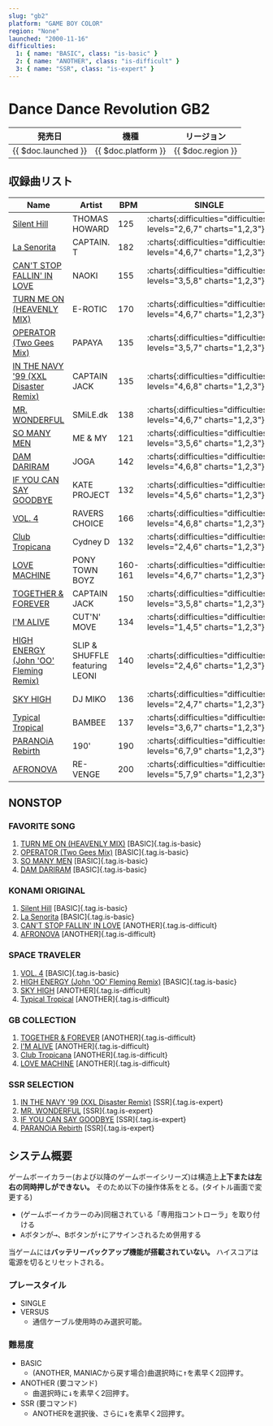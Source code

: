 ```yaml
---
slug: "gb2"
platform: "GAME BOY COLOR"
region: "None"
launched: "2000-11-16"
difficulties:
  1: { name: "BASIC", class: "is-basic" }
  2: { name: "ANOTHER", class: "is-difficult" }
  3: { name: "SSR", class: "is-expert" }
---
```


# Dance Dance Revolution GB2

|発売日|機種|リージョン|
|------|----|---------|
|{{ $doc.launched }}|{{ $doc.platform }}|{{ $doc.region }}|

## 収録曲リスト

|Name|Artist|BPM|SINGLE|
|----|------|---|------|
|[Silent Hill](/songs/silent-hill)|THOMAS HOWARD|125|:charts{:difficulties="difficulties" levels="2,6,7" charts="1,2,3"}|
|[La Senorita](/songs/la-senorita)|CAPTAIN. T|182|:charts{:difficulties="difficulties" levels="4,6,7" charts="1,2,3"}||
|[CAN'T STOP FALLIN' IN LOVE](/songs/cant-stop-fallin-in-love)|NAOKI|155|:charts{:difficulties="difficulties" levels="3,5,8" charts="1,2,3"}|
|[TURN ME ON (HEAVENLY MIX)](/songs/turn-me-on)|E-ROTIC|170|:charts{:difficulties="difficulties" levels="4,6,7" charts="1,2,3"}|
|[OPERATOR (Two Gees Mix)](/songs/operator)|PAPAYA|135|:charts{:difficulties="difficulties" levels="3,5,7" charts="1,2,3"}|
|[IN THE NAVY '99 (XXL Disaster Remix)](/songs/in-the-navy)|CAPTAIN JACK|135|:charts{:difficulties="difficulties" levels="4,6,8" charts="1,2,3"}|
|[MR. WONDERFUL](/songs/mr-wonderful)|SMiLE.dk|138|:charts{:difficulties="difficulties" levels="4,6,7" charts="1,2,3"}|
|[SO MANY MEN](/songs/so-many-men)|ME & MY|121|:charts{:difficulties="difficulties" levels="3,5,6" charts="1,2,3"}|
|[DAM DARIRAM](/songs/dam-dariram)|JOGA|142|:charts{:difficulties="difficulties" levels="4,6,8" charts="1,2,3"}||
|[IF YOU CAN SAY GOODBYE](/songs/if-you-can-say-goodbye)|KATE PROJECT|132|:charts{:difficulties="difficulties" levels="4,5,6" charts="1,2,3"}|
|[VOL. 4](/songs/vol-4)|RAVERS CHOICE|166|:charts{:difficulties="difficulties" levels="4,6,8" charts="1,2,3"}|
|[Club Tropicana](/songs/club-tropicana)|Cydney D|132|:charts{:difficulties="difficulties" levels="2,4,6" charts="1,2,3"}|
|[LOVE MACHINE](/songs/love-machine)|PONY TOWN BOYZ|160-161|:charts{:difficulties="difficulties" levels="4,6,7" charts="1,2,3"}|
|[TOGETHER & FOREVER](/songs/together-forever)|CAPTAIN JACK|150|:charts{:difficulties="difficulties" levels="3,5,8" charts="1,2,3"}|
|[I'M ALIVE](/songs/im-alive)|CUT'N' MOVE|134|:charts{:difficulties="difficulties" levels="1,4,5" charts="1,2,3"}|
|[HIGH ENERGY (John 'OO' Fleming Remix)](/songs/high-energy)|SLIP & SHUFFLE featuring LEONI|140|:charts{:difficulties="difficulties" levels="2,4,6" charts="1,2,3"}|
|[SKY HIGH](/songs/sky-high-miko)|DJ MIKO|136|:charts{:difficulties="difficulties" levels="2,4,7" charts="1,2,3"}|
|[Typical Tropical](/songs/typical-tropical)|BAMBEE|137|:charts{:difficulties="difficulties" levels="3,6,7" charts="1,2,3"}|
|[PARANOiA Rebirth](/songs/paranoia-rebirth)|190'|190|:charts{:difficulties="difficulties" levels="6,7,9" charts="1,2,3"}|
|[AFRONOVA](/songs/afronova)|RE-VENGE|200|:charts{:difficulties="difficulties" levels="5,7,9" charts="1,2,3"}|

## NONSTOP

### FAVORITE SONG

1. [TURN ME ON (HEAVENLY MIX)](/songs/turn-me-on) [BASIC]{.tag.is-basic}
1. [OPERATOR (Two Gees Mix)](/songs/operator) [BASIC]{.tag.is-basic}
1. [SO MANY MEN](/songs/so-many-men) [BASIC]{.tag.is-basic}
1. [DAM DARIRAM](/songs/dam-dariram) [BASIC]{.tag.is-basic}

### KONAMI ORIGINAL

1. [Silent Hill](/songs/silent-hill) [BASIC]{.tag.is-basic}
1. [La Senorita](/songs/la-senorita) [BASIC]{.tag.is-basic}
1. [CAN'T STOP FALLIN' IN LOVE](/songs/cant-stop-fallin-in-love) [ANOTHER]{.tag.is-difficult}
1. [AFRONOVA](/songs/afronova) [ANOTHER]{.tag.is-difficult}

### SPACE TRAVELER

1. [VOL. 4](/songs/vol-4) [BASIC]{.tag.is-basic}
1. [HIGH ENERGY (John 'OO' Fleming Remix)](/songs/high-energy) [BASIC]{.tag.is-basic}
1. [SKY HIGH](/songs/sky-high-miko) [ANOTHER]{.tag.is-difficult}
1. [Typical Tropical](/songs/typical-tropical) [ANOTHER]{.tag.is-difficult}

### GB COLLECTION

1. [TOGETHER & FOREVER](/songs/together-forever) [ANOTHER]{.tag.is-difficult}
1. [I'M ALIVE](/songs/im-alive) [ANOTHER]{.tag.is-difficult}
1. [Club Tropicana](/songs/club-tropicana) [ANOTHER]{.tag.is-difficult}
1. [LOVE MACHINE](/songs/love-machine) [ANOTHER]{.tag.is-difficult}

### SSR SELECTION

1. [IN THE NAVY '99 (XXL Disaster Remix)](/songs/in-the-navy) [SSR]{.tag.is-expert}
1. [MR. WONDERFUL](/songs/mr-wonderful) [SSR]{.tag.is-expert}
1. [IF YOU CAN SAY GOODBYE](/songs/if-you-can-say-goodbye) [SSR]{.tag.is-expert}
1. [PARANOiA Rebirth](/songs/paranoia-rebirth) [SSR]{.tag.is-expert}

## システム概要

ゲームボーイカラー(および以降のゲームボーイシリーズ)は構造上**上下または左右の同時押しができない。**
そのため以下の操作体系をとる。(タイトル画面で変更する)

- (ゲームボーイカラーのみ)同梱されている「専用指コントローラ」を取り付ける
- <kbd>A</kbd>ボタンが<kbd>→</kbd>、<kbd>B</kbd>ボタンが<kbd>↑</kbd>にアサインされるため併用する

当ゲームには**バッテリーバックアップ機能が搭載されていない。**
ハイスコアは電源を切るとリセットされる。

### プレースタイル

- SINGLE
- VERSUS
  - 通信ケーブル使用時のみ選択可能。

### 難易度

- BASIC
  - (ANOTHER, MANIACから戻す場合)曲選択時に<kbd>↑</kbd>を素早く2回押す。
- ANOTHER (要コマンド)
  - 曲選択時に<kbd>↓</kbd>を素早く2回押す。
- SSR (要コマンド)
  - ANOTHERを選択後、さらに<kbd>↓</kbd>を素早く2回押す。
